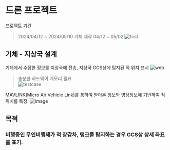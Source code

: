 # 드론 프로젝트
프로젝트 기간
> 2024/04/12 ~ 2024/05/10
> 기체 제작 04/12 ~ 05/02
> ![first](https://github.com/ikw-drone-project/.github/assets/71598954/185cc5b6-5d1f-49aa-9d31-b80548e72c9d)

## 기체 - 지상국 설계
기체에서 수집한 정보를 지상국에 전송, 지상국 GCS상에 탐지된 적 위치 표시
![web](https://github.com/ikw-drone-project/.github/assets/71598954/ac79e100-7de8-449e-a09f-5c2f34eae1ac)
> 충분한 하드웨어 메모리 필요   
> ![testcase](https://github.com/ikw-drone-project/.github/assets/71598954/1069866e-962a-48ac-8d45-3bb54fb5a9bd)

MAVLINK(Micro Air Vehicle Link)를 통하여 받아온 정보와 영상정보에 기반하여 적 위치를 특정.
![image](https://github.com/ikw-drone-project/.github/assets/71598954/756c8d8e-974f-4467-8f15-fae29f523c9d)
## 목적
### 비행중인 무인비행체가 적 장갑차, 탱크를 탐지하는 경우 GCS상 상세 좌표를 표기.
